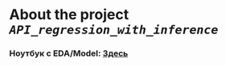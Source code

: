 # About the project ***`API_regression_with_inference`***

### Ноутбук с EDA/Model: [Здесь](src/ml/notebooks/deprecated.ipynb)


